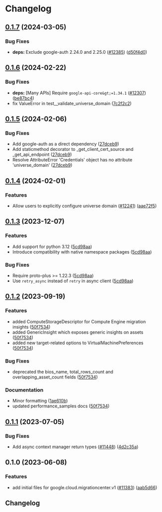 # Changelog

## [0.1.7](https://github.com/googleapis/google-cloud-python/compare/google-cloud-migrationcenter-v0.1.6...google-cloud-migrationcenter-v0.1.7) (2024-03-05)


### Bug Fixes

* **deps:** Exclude google-auth 2.24.0 and 2.25.0 ([#12385](https://github.com/googleapis/google-cloud-python/issues/12385)) ([d50f4d0](https://github.com/googleapis/google-cloud-python/commit/d50f4d042774e2f12e9fe03459eae9ce91247df3))

## [0.1.6](https://github.com/googleapis/google-cloud-python/compare/google-cloud-migrationcenter-v0.1.5...google-cloud-migrationcenter-v0.1.6) (2024-02-22)


### Bug Fixes

* **deps:** [Many APIs] Require `google-api-core&gt;=1.34.1` ([#12307](https://github.com/googleapis/google-cloud-python/issues/12307)) ([be87bc4](https://github.com/googleapis/google-cloud-python/commit/be87bc4a33fe32a512448a42246c9873da88269f))
* fix ValueError in test__validate_universe_domain ([7c2f2c2](https://github.com/googleapis/google-cloud-python/commit/7c2f2c29d74c9584efc42ddfe8bc098a594391a2))

## [0.1.5](https://github.com/googleapis/google-cloud-python/compare/google-cloud-migrationcenter-v0.1.4...google-cloud-migrationcenter-v0.1.5) (2024-02-06)


### Bug Fixes

* Add google-auth as a direct dependency ([27dceb9](https://github.com/googleapis/google-cloud-python/commit/27dceb901cb9bf28da82925ad382ce7c58e91f38))
* Add staticmethod decorator to _get_client_cert_source and _get_api_endpoint ([27dceb9](https://github.com/googleapis/google-cloud-python/commit/27dceb901cb9bf28da82925ad382ce7c58e91f38))
* Resolve AttributeError 'Credentials' object has no attribute 'universe_domain' ([27dceb9](https://github.com/googleapis/google-cloud-python/commit/27dceb901cb9bf28da82925ad382ce7c58e91f38))

## [0.1.4](https://github.com/googleapis/google-cloud-python/compare/google-cloud-migrationcenter-v0.1.3...google-cloud-migrationcenter-v0.1.4) (2024-02-01)


### Features

* Allow users to explicitly configure universe domain ([#12241](https://github.com/googleapis/google-cloud-python/issues/12241)) ([aae72f5](https://github.com/googleapis/google-cloud-python/commit/aae72f5e6c7d48e777fdf68d1012b2b51b912bad))

## [0.1.3](https://github.com/googleapis/google-cloud-python/compare/google-cloud-migrationcenter-v0.1.2...google-cloud-migrationcenter-v0.1.3) (2023-12-07)


### Features

* Add support for python 3.12 ([5cd98aa](https://github.com/googleapis/google-cloud-python/commit/5cd98aa0e8ead2eef82ecdcef4141b33a7da2b5a))
* Introduce compatibility with native namespace packages ([5cd98aa](https://github.com/googleapis/google-cloud-python/commit/5cd98aa0e8ead2eef82ecdcef4141b33a7da2b5a))


### Bug Fixes

* Require proto-plus &gt;= 1.22.3 ([5cd98aa](https://github.com/googleapis/google-cloud-python/commit/5cd98aa0e8ead2eef82ecdcef4141b33a7da2b5a))
* Use `retry_async` instead of `retry` in async client ([5cd98aa](https://github.com/googleapis/google-cloud-python/commit/5cd98aa0e8ead2eef82ecdcef4141b33a7da2b5a))

## [0.1.2](https://github.com/googleapis/google-cloud-python/compare/google-cloud-migrationcenter-v0.1.1...google-cloud-migrationcenter-v0.1.2) (2023-09-19)


### Features

* added ComputeStorageDescriptor for Compute Engine migration insights ([50f7534](https://github.com/googleapis/google-cloud-python/commit/50f7534192bd23e490608d8f7ced56c45cf768fe))
* added GenericInsight which exposes generic insights on assets ([50f7534](https://github.com/googleapis/google-cloud-python/commit/50f7534192bd23e490608d8f7ced56c45cf768fe))
* added new target-related options to VirtualMachinePreferences ([50f7534](https://github.com/googleapis/google-cloud-python/commit/50f7534192bd23e490608d8f7ced56c45cf768fe))


### Bug Fixes

* deprecated the bios_name, total_rows_count and overlapping_asset_count fields ([50f7534](https://github.com/googleapis/google-cloud-python/commit/50f7534192bd23e490608d8f7ced56c45cf768fe))


### Documentation

* Minor formatting ([1ae610b](https://github.com/googleapis/google-cloud-python/commit/1ae610bb3b321ceac7bd23a455a002e39645d84f))
* updated performance_samples docs ([50f7534](https://github.com/googleapis/google-cloud-python/commit/50f7534192bd23e490608d8f7ced56c45cf768fe))

## [0.1.1](https://github.com/googleapis/google-cloud-python/compare/google-cloud-migrationcenter-v0.1.0...google-cloud-migrationcenter-v0.1.1) (2023-07-05)


### Bug Fixes

* Add async context manager return types ([#11448](https://github.com/googleapis/google-cloud-python/issues/11448)) ([4d2c35a](https://github.com/googleapis/google-cloud-python/commit/4d2c35a1cd0b68b6d481d5611ff820451273e859))

## 0.1.0 (2023-06-08)


### Features

* add initial files for google.cloud.migrationcenter.v1 ([#11383](https://github.com/googleapis/google-cloud-python/issues/11383)) ([aab5d66](https://github.com/googleapis/google-cloud-python/commit/aab5d661064e49bfe00f595f8bfe00bed1ef843c))

## Changelog
